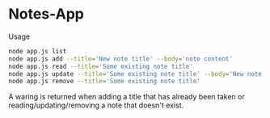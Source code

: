 # Notes-App

Usage

```bash
node app.js list
node app.js add --title='New note title' --body='note content'
node app.js read --title='Some existing note title'
node app.js update --title='Some existing note title' --body='New note content'
node app.js remove --title='Some existing note title'
```

A waring is returned when adding a title that has already been taken or reading/updating/removing a note that doesn't 
exist.
